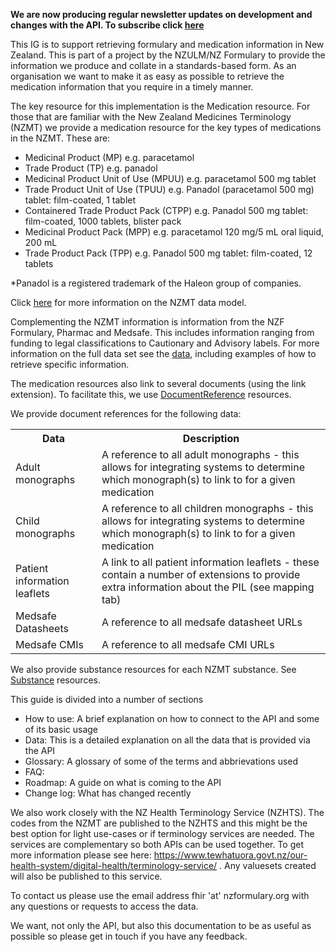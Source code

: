 **We are now producing regular newsletter updates on development and changes with the API.  To subscribe click [here](https://confirmsubscription.com/h/d/F54343E1878E1AA0)** 

This IG is to support retrieving formulary and medication information in New Zealand. This is part of a project by the NZULM/NZ Formulary to provide the information we produce and collate in a standards-based form. As an organisation we want to make it as easy as possible to retrieve the medication information that you require in a timely manner.

The key resource for this implementation is the Medication resource. For those that are familiar with the New Zealand Medicines Terminology (NZMT) we provide a medication resource for the key types of medications in the NZMT. These are:

- Medicinal Product (MP) e.g. paracetamol
- Trade Product (TP) e.g. panadol
- Medicinal Product Unit of Use (MPUU) e.g. paracetamol 500 mg tablet
- Trade Product Unit of Use (TPUU) e.g. Panadol (paracetamol 500 mg) tablet: film-coated, 1 tablet
- Containered Trade Product Pack (CTPP) e.g. Panadol 500 mg tablet: film-coated, 1000 tablets, blister pack
- Medicinal Product Pack (MPP) e.g. paracetamol 120 mg/5 mL oral liquid, 200 mL
- Trade Product Pack (TPP) e.g. Panadol 500 mg tablet: film-coated, 12 tablets

*Panadol is a registered trademark of the Haleon group of companies.

Click [here](./nzmt-datamodel.html) for more information on the NZMT data model.

Complementing the NZMT information is information from the NZF Formulary, Pharmac and Medsafe.  This includes information ranging from funding to legal classifications to Cautionary and Advisory labels.  For more information on the full data set see the [data](./data.html), including examples of how to retrieve specific information.

The medication resources also link to several documents (using the link extension). To facilitate this, we use [DocumentReference](http://hl7.org/fhir/R4B/documentreference.html) resources.

We provide document references for the following data:

<table class="table table-bordered">
<tr>
    <th>Data</th>
    <th>Description</th>
</tr>
<tr>
    <td>Adult monographs</td>
    <td>A reference to all adult monographs - this allows for integrating systems to determine which monograph(s) to link to for a given medication</td>
</tr>
<tr>
    <td>Child monographs</td>
    <td>A reference to all children monographs - this allows for integrating systems to determine which monograph(s) to link to for a given medication</td>
</tr>
<tr>
    <td>Patient information leaflets</td>
    <td>A link to all patient information leaflets - these contain a number of extensions to provide extra information about the PIL (see mapping tab)</td>
</tr>
<tr>
    <td>Medsafe Datasheets</td>
    <td>A reference to all medsafe datasheet URLs</td>
</tr>
<tr>
    <td>Medsafe CMIs</td>
    <td>A reference to all medsafe CMI URLs</td>
</tr>
</table>

We also provide substance resources for each NZMT substance. See [Substance](http://hl7.org/fhir/R4B/substance.html) resources.

This guide is divided into a number of sections
- How to use: A brief explanation on how to connect to the API and some of its basic usage
- Data: This is a detailed explanation on all the data that is provided via the API
- Glossary: A glossary of some of the terms and abbrievations used
- FAQ: 
- Roadmap:  A guide on what is coming to the API
- Change log: What has changed recently

We also work closely with the NZ Health Terminology Service (NZHTS).  The codes from the NZMT are published to the NZHTS and this might be the best option for light use-cases or if terminology services are needed.  The services are complementary so both APIs can be used together.  To get more information please see here: https://www.tewhatuora.govt.nz/our-health-system/digital-health/terminology-service/ .  Any valuesets created will also be published to this service.

To contact us please use the email address fhir 'at' nzformulary.org with any questions or requests to access the data.

We want, not only the API, but also this documentation to be as useful as possible so please get in touch if you have any feedback.


